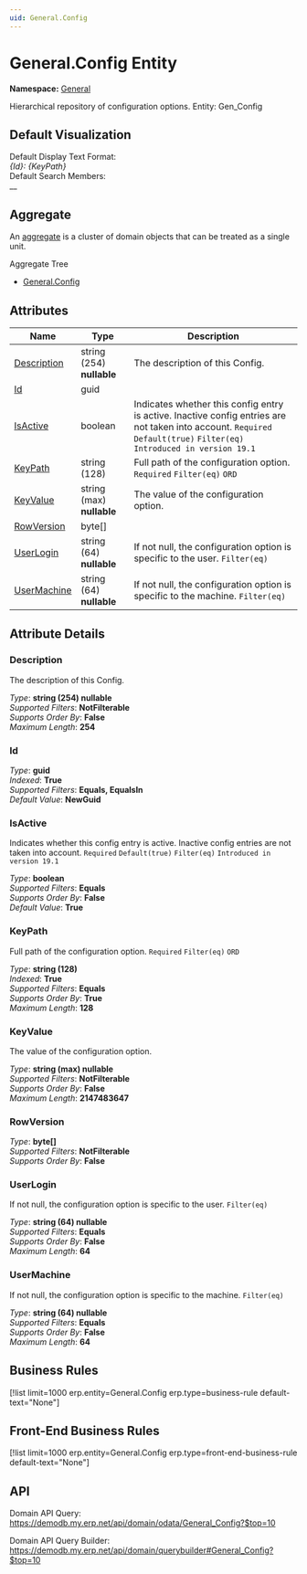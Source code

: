 ```yaml
---
uid: General.Config
---
```

# General.Config Entity

**Namespace:** [General](General.md)  

Hierarchical repository of configuration options. Entity: Gen_Config

## Default Visualization
Default Display Text Format:  
_{Id}: {KeyPath}_  
Default Search Members:  
__  

## Aggregate
An [aggregate](https://docs.erp.net/tech/advanced/concepts/aggregates.html) is a cluster of domain objects that can be treated as a single unit.  

Aggregate Tree  
* [General.Config](General.Config.md)  

## Attributes

| Name | Type | Description |
| ---- | ---- | --- |
| [Description](General.Config.md#description) | string (254) __nullable__ | The description of this Config. 
| [Id](General.Config.md#id) | guid |  
| [IsActive](General.Config.md#isactive) | boolean | Indicates whether this config entry is active. Inactive config entries are not taken into account. `Required` `Default(true)` `Filter(eq)` `Introduced in version 19.1` 
| [KeyPath](General.Config.md#keypath) | string (128) | Full path of the configuration option. `Required` `Filter(eq)` `ORD` 
| [KeyValue](General.Config.md#keyvalue) | string (max) __nullable__ | The value of the configuration option. 
| [RowVersion](General.Config.md#rowversion) | byte[] |  
| [UserLogin](General.Config.md#userlogin) | string (64) __nullable__ | If not null, the configuration option is specific to the user. `Filter(eq)` 
| [UserMachine](General.Config.md#usermachine) | string (64) __nullable__ | If not null, the configuration option is specific to the machine. `Filter(eq)` 


## Attribute Details

### Description

The description of this Config.

_Type_: **string (254) __nullable__**  
_Supported Filters_: **NotFilterable**  
_Supports Order By_: **False**  
_Maximum Length_: **254**  

### Id

_Type_: **guid**  
_Indexed_: **True**  
_Supported Filters_: **Equals, EqualsIn**  
_Default Value_: **NewGuid**  

### IsActive

Indicates whether this config entry is active. Inactive config entries are not taken into account. `Required` `Default(true)` `Filter(eq)` `Introduced in version 19.1`

_Type_: **boolean**  
_Supported Filters_: **Equals**  
_Supports Order By_: **False**  
_Default Value_: **True**  

### KeyPath

Full path of the configuration option. `Required` `Filter(eq)` `ORD`

_Type_: **string (128)**  
_Indexed_: **True**  
_Supported Filters_: **Equals**  
_Supports Order By_: **True**  
_Maximum Length_: **128**  

### KeyValue

The value of the configuration option.

_Type_: **string (max) __nullable__**  
_Supported Filters_: **NotFilterable**  
_Supports Order By_: **False**  
_Maximum Length_: **2147483647**  

### RowVersion

_Type_: **byte[]**  
_Supported Filters_: **NotFilterable**  
_Supports Order By_: **False**  

### UserLogin

If not null, the configuration option is specific to the user. `Filter(eq)`

_Type_: **string (64) __nullable__**  
_Supported Filters_: **Equals**  
_Supports Order By_: **False**  
_Maximum Length_: **64**  

### UserMachine

If not null, the configuration option is specific to the machine. `Filter(eq)`

_Type_: **string (64) __nullable__**  
_Supported Filters_: **Equals**  
_Supports Order By_: **False**  
_Maximum Length_: **64**  



## Business Rules

[!list limit=1000 erp.entity=General.Config erp.type=business-rule default-text="None"]

## Front-End Business Rules

[!list limit=1000 erp.entity=General.Config erp.type=front-end-business-rule default-text="None"]

## API

Domain API Query:
<https://demodb.my.erp.net/api/domain/odata/General_Config?$top=10>

Domain API Query Builder:
<https://demodb.my.erp.net/api/domain/querybuilder#General_Config?$top=10>

